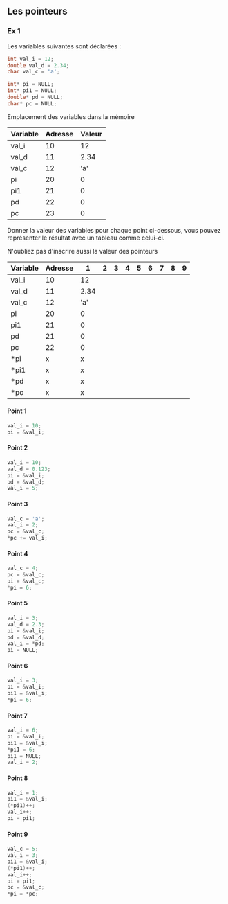 ## Les pointeurs

### Ex 1

Les variables suivantes sont déclarées :

```C
int val_i = 12;
double val_d = 2.34;
char val_c = 'a';

int* pi = NULL;
int* pi1 = NULL;
double* pd = NULL;
char* pc = NULL;
```
Emplacement des variables dans la mémoire

Variable | Adresse | Valeur
---|---|---
val_i | 10 | 12
val_d | 11 | 2.34
val_c | 12 | 'a'
pi | 20 | 0
pi1 | 21 |0
pd | 22 | 0
pc | 23 | 0

Donner la valeur des variables pour chaque point ci-dessous, vous pouvez
représenter le résultat avec un tableau comme celui-ci.

N'oubliez pas d'inscrire aussi la valeur des pointeurs

Variable | Adresse | 1 | 2 | 3 | 4 | 5 | 6 | 7 | 8 | 9
---|---|---|---|---|---|---|---|---|---|---
val_i | 10 | 12
val_d | 11 | 2.34
val_c | 12 | 'a'
pi | 20 | 0
pi1 | 21 | 0
pd | 21 | 0
pc | 22 | 0
*pi | x | x
*pi1 | x | x
*pd | x | x
*pc | x | x

#### Point 1
```C
val_i = 10;
pi = &val_i;
```

#### Point 2
```C
val_i = 10;
val_d = 0.123;
pi = &val_i;
pd = &val_d;
val_i = 5;
```

#### Point 3
```C
val_c = 'a';
val_i = 2;
pc = &val_c;
*pc += val_i;
```

#### Point 4
```C
val_c = 4;
pc = &val_c;
pi = &val_c;
*pi = 6;
```

#### Point 5
```C
val_i = 3;
val_d = 2.3;
pi = &val_i;
pd = &val_d;
val_i = *pd;
pi = NULL;
```

#### Point 6
```C
val_i = 3;
pi = &val_i;
pi1 = &val_i;
*pi = 6;
```

#### Point 7
```C
val_i = 6;
pi = &val_i;
pi1 = &val_i;
*pi1 = 6;
pi1 = NULL;
val_i = 2;
```

#### Point 8
```C
val_i = 1;
pi1 = &val_i;
(*pi1)++;
val_i++;
pi = pi1;
```

#### Point 9
```C
val_c = 5;
val_i = 3;
pi1 = &val_i;
(*pi1)++;
val_i++;
pi = pi1;
pc = &val_c;
*pi = *pc;
```

